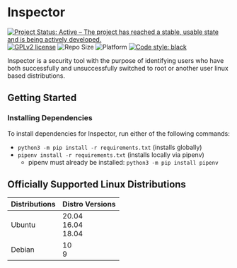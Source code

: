 # Inspector

[![Project Status: Active – The project has reached a stable, usable state and is being actively developed.](https://www.repostatus.org/badges/latest/active.svg)](https://www.repostatus.org/#active)
[![GPLv2 license](https://img.shields.io/badge/License-GPLv2-blue.svg)](https://www.gnu.org/licenses/old-licenses/gpl-2.0.en.html)
![Repo Size](https://img.shields.io/github/repo-size/StrangeRanger/inspector)
![Platform](https://img.shields.io/badge/platform-Linux-lightgrey)
[![Code style: black](https://img.shields.io/badge/code%20style-black-000000.svg)](https://github.com/psf/black)

Inspector is a security tool with the purpose of identifying users who have both successfully and unsuccessfully switched to root or another user linux based distributions.

## Getting Started

### Installing Dependencies

To install dependencies for Inspector, run either of the following commands: 
- `python3 -m pip install -r requirements.txt` (installs globally)
- `pipenv install -r requirements.txt` (installs locally via pipenv)
    - pipenv must already be installed: `python3 -m pip install pipenv`

## Officially Supported Linux Distributions

| Distributions | Distro Versions |
|---------------|-----------------|
| Ubuntu        | 20.04<br>16.04<br>18.04 |
| Debian        | 10<br>9        |
